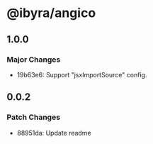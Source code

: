 # @ibyra/angico

## 1.0.0

### Major Changes

- 19b63e6: Support "jsxImportSource" config.

## 0.0.2

### Patch Changes

- 88951da: Update readme
